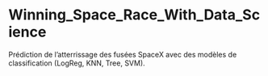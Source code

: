 # Winning_Space_Race_With_Data_Science
Prédiction de l’atterrissage des fusées SpaceX avec des modèles de classification (LogReg, KNN, Tree, SVM).
